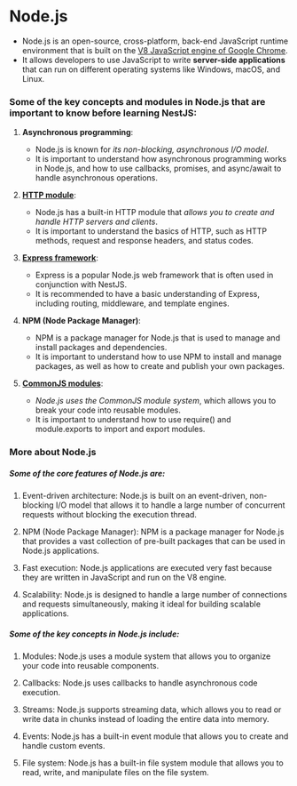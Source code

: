 # Node.js

- Node.js is an open-source, cross-platform, back-end JavaScript runtime environment that is built on the [V8 JavaScript engine of Google Chrome](https://v8.dev/).
- It allows developers to use JavaScript to write **server-side applications** that can run on different operating systems like Windows, macOS, and Linux.

### Some of the key concepts and modules in Node.js that are important to know before learning NestJS:

1. **Asynchronous programming**:

    - Node.js is known for _its non-blocking, asynchronous I/O model_.
    - It is important to understand how asynchronous programming works in Node.js, and how to use callbacks, promises, and async/await to handle asynchronous operations.

2. **[HTTP module](https://github.com/shounoop/my-nestjs/tree/main/prerequisite-knowledge/nodejs/http-module)**:

    - Node.js has a built-in HTTP module that _allows you to create and handle HTTP servers and clients_.
    - It is important to understand the basics of HTTP, such as HTTP methods, request and response headers, and status codes.

3. **[Express framework](https://github.com/shounoop/my-nestjs/tree/main/prerequisite-knowledge/nodejs/express-framework)**:

    - Express is a popular Node.js web framework that is often used in conjunction with NestJS.
    - It is recommended to have a basic understanding of Express, including routing, middleware, and template engines.

4. **NPM (Node Package Manager)**:

    - NPM is a package manager for Node.js that is used to manage and install packages and dependencies.
    - It is important to understand how to use NPM to install and manage packages, as well as how to create and publish your own packages.

5. **[CommonJS modules](https://github.com/shounoop/my-nestjs/tree/main/prerequisite-knowledge/nodejs/commonjs)**:

    - _Node.js uses the CommonJS module system_, which allows you to break your code into reusable modules.
    - It is important to understand how to use require() and module.exports to import and export modules.

### More about Node.js

##### Some of the core features of Node.js are:

1. Event-driven architecture: Node.js is built on an event-driven, non-blocking I/O model that allows it to handle a large number of concurrent requests without blocking the execution thread.

2. NPM (Node Package Manager): NPM is a package manager for Node.js that provides a vast collection of pre-built packages that can be used in Node.js applications.

3. Fast execution: Node.js applications are executed very fast because they are written in JavaScript and run on the V8 engine.

4. Scalability: Node.js is designed to handle a large number of connections and requests simultaneously, making it ideal for building scalable applications.

##### Some of the key concepts in Node.js include:

1. Modules: Node.js uses a module system that allows you to organize your code into reusable components.

2. Callbacks: Node.js uses callbacks to handle asynchronous code execution.

3. Streams: Node.js supports streaming data, which allows you to read or write data in chunks instead of loading the entire data into memory.

4. Events: Node.js has a built-in event module that allows you to create and handle custom events.

5. File system: Node.js has a built-in file system module that allows you to read, write, and manipulate files on the file system.
